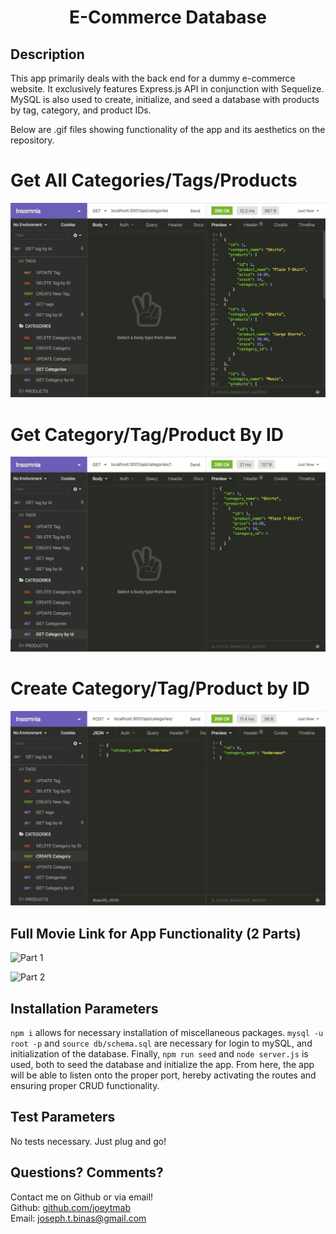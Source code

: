 <h1 align="center">E-Commerce Database</h1>

## Description

This app primarily deals with the back end for a dummy e-commerce website. It exclusively features Express.js API in conjunction with Sequelize. MySQL is also used to create, initialize, and seed a database with products by tag, category, and product IDs.

Below are .gif files showing functionality of the app and its aesthetics on the repository.

# Get All Categories/Tags/Products

![Get All Categories/Tags/Products](./assets/13-orm-homework-demo-01.gif)

# Get Category/Tag/Product By ID

![Get Category/Tag/Product By ID](./assets/13-orm-homework-demo-02.gif)

# Create Category/Tag/Product by ID

![Create Category/Tag/Product by ID](./assets/13-orm-homework-demo-03.gif)

## Full Movie Link for App Functionality (2 Parts)

![Part 1](https://www.youtube.com/watch?v=VltFkmXgOt8I)

![Part 2](https://www.youtube.com/watch?v=vaM9IXlZ-DU)

## Installation Parameters

`npm i` allows for necessary installation of miscellaneous packages. `mysql -u root -p` and `source db/schema.sql` are necessary for login to mySQL, and initialization of the database. Finally, `npm run seed` and `node server.js` is used, both to seed the database and initialize the app. From here, the app will be able to listen onto the proper port, hereby activating the routes and ensuring proper CRUD functionality.

## Test Parameters

No tests necessary. Just plug and go!

## Questions? Comments?

Contact me on Github or via email! </br>
Github: [github.com/joeytmab](github.com/joeytmab) </br>
Email: [joseph.t.binas@gmail.com](joseph.t.binas@gmail.com)

